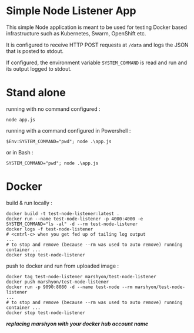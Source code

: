 # Simple Node Listener App

This simple Node application is meant to be used for testing Docker based infrastructure such as Kubernetes, Swarm, OpenShift etc. 

It is configured to receive HTTP POST requests at `/data` and logs the JSON that is posted to stdout.

If configured, the environment variable `SYSTEM_COMMAND` is read and run and its output logged to stdout.

# Stand alone

running with no command configured :

```
node app.js
```

running with a command configured in Powershell :

```
$Env:SYSTEM_COMMAND="pwd"; node .\app.js
```

or in Bash :

```
SYSTEM_COMMAND="pwd"; node .\app.js
```

# Docker 

build & run locally :

```
docker build -t test-node-listener:latest .
docker run --name test-node-listener -p 4000:4000 -e SYSTEM_COMMAND="ls -al" -d --rm test-node-listener
docker logs -f test-node-listener
# <cntrl-c> when you get fed up of tailing log output
...
# to stop and remove (because --rm was used to auto remove) running container ...
docker stop test-node-listener 
```

push to docker and run from uploaded image :

```
docker tag test-node-listener marshyon/test-node-listener
docker push marshyon/test-node-listener
docker run -p 9090:8080 -d --name test-node --rm marshyon/test-node-listener
...
# to stop and remove (because --rm was used to auto remove) running container ...
docker stop test-node-listener 
```

___replacing marshyon with your docker hub account name___

